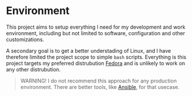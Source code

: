 # Environment

This project aims to setup everything I need for my development and work environment, including but not limited to software, configuration and other customizations.

A secondary goal is to get a better understading of Linux, and I have therefore limited the project scope to simple `bash` scripts. Everything is this project targets my preferred distrubution [Fedora](https://fedoraproject.org/workstation/) and is unlikely to work on any other distrubution.

> WARNING! I do not recommend this approach for any production environment. There are better tools, like [Ansible](https://docs.ansible.com/ansible/latest/index.html), for that usecase.

